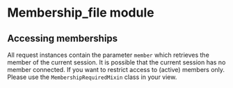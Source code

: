# Membership_file module





## Accessing memberships
All request instances contain the parameter `member` which retrieves the  member of the current session.
It is possible that the current session has no member connected. If you want to restrict access to (active) members
only. Please use the `MembershipRequiredMixin` class in your view.

